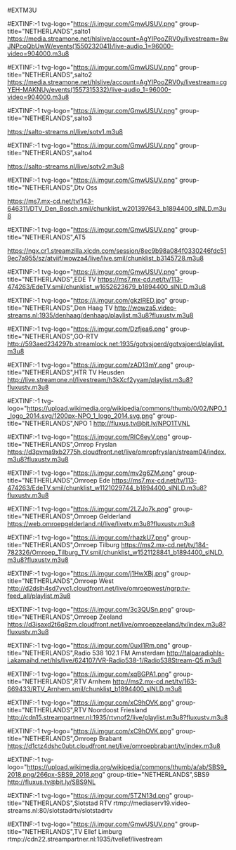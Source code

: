 
#EXTM3U
 
  #EXTINF:-1 tvg-logo="https://i.imgur.com/GmwUSUV.png" group-title="NETHERLANDS",salto1
 https://media.streamone.net/hlslive/account=AgYIPooZRV0y/livestream=8wJNPcoQbUwW/events(1550232041)/live-audio_1=96000-video=904000.m3u8
 
 
  #EXTINF:-1 tvg-logo="https://i.imgur.com/GmwUSUV.png" group-title="NETHERLANDS",salto2
 https://media.streamone.net/hlslive/account=AgYIPooZRV0y/livestream=cgYEH-MAKNUy/events(1557315332)/live-audio_1=96000-video=904000.m3u8
 

 
   #EXTINF:-1 tvg-logo="https://i.imgur.com/GmwUSUV.png" group-title="NETHERLANDS",salto3
 
 https://salto-streams.nl/live/sotv1.m3u8
 
 
  #EXTINF:-1 tvg-logo="https://i.imgur.com/GmwUSUV.png" group-title="NETHERLANDS",salto4
 
 https://salto-streams.nl/live/sotv2.m3u8
 
 #EXTINF:-1 tvg-logo="https://i.imgur.com/GmwUSUV.png" group-title="NETHERLANDS",Dtv Oss
 
 https://ms7.mx-cd.net/tv/143-646311/DTV_Den_Bosch.smil/chunklist_w201397643_b1894400_slNLD.m3u8
 
 #EXTINF:-1 tvg-logo="https://i.imgur.com/GmwUSUV.png" group-title="NETHERLANDS",AT5
 
 https://ngx.cr1.streamzilla.xlcdn.com/session/8ec9b98a084f0330246fdc519ec7a955/sz/atvijf/wowza4/live/live.smil/chunklist_b3145728.m3u8
 
#EXTINF:-1 tvg-logo="https://i.imgur.com/GmwUSUV.png" group-title="NETHERLANDS",EDE TV
https://ms7.mx-cd.net/tv/113-474263/EdeTV.smil/chunklist_w1652623679_b1894400_slNLD.m3u8

#EXTINF:-1 tvg-logo="https://i.imgur.com/gkzlRED.jpg" group-title="NETHERLANDS",Den Haag TV
http://wowza5.video-streams.nl:1935/denhaag/denhaag/playlist.m3u8?fluxustv.m3u8


#EXTINF:-1 tvg-logo="https://i.imgur.com/Dzfjea6.png" group-title="NETHERLANDS",GO-RTV
http://593aed234297b.streamlock.net:1935/gotvsjoerd/gotvsjoerd/playlist.m3u8

#EXTINF:-1 tvg-logo="https://i.imgur.com/zAD13mY.png" group-title="NETHERLANDS",HTR TV Heusden
http://live.streamone.nl/livestream/h3kXcf2yyam/playlist.m3u8?fluxustv.m3u8

#EXTINF:-1 tvg-logo="https://upload.wikimedia.org/wikipedia/commons/thumb/0/02/NPO_1_logo_2014.svg/1200px-NPO_1_logo_2014.svg.png" group-title="NETHERLANDS",NPO 1
http://fluxus.tv@bit.ly/NPO1TVNL

#EXTINF:-1 tvg-logo="https://i.imgur.com/RlC6eyV.png" group-title="NETHERLANDS",Omrop Fryslan
https://d3pvma9xb2775h.cloudfront.net/live/omropfryslan/stream04/index.m3u8?fluxustv.m3u8
 
#EXTINF:-1 tvg-logo="https://i.imgur.com/mv2g6ZM.png" group-title="NETHERLANDS",Omroep Ede
https://ms7.mx-cd.net/tv/113-474263/EdeTV.smil/chunklist_w1121029744_b1894400_slNLD.m3u8?fluxustv.m3u8
 
#EXTINF:-1 tvg-logo="https://i.imgur.com/2LZJo7k.png" group-title="NETHERLANDS",Omroep Gelderland
https://web.omroepgelderland.nl/live/livetv.m3u8?fluxustv.m3u8
 
#EXTINF:-1 tvg-logo="https://i.imgur.com/rhazkU7.png" group-title="NETHERLANDS",Omroep Tilburg
https://ms2.mx-cd.net/tv/184-782326/Omroep_Tilburg_TV.smil/chunklist_w1521128841_b1894400_slNLD.m3u8?fluxustv.m3u8

#EXTINF:-1 tvg-logo="https://i.imgur.com/j1HwXBj.png" group-title="NETHERLANDS",Omroep West
http://d2dslh4sd7yvc1.cloudfront.net/live/omroepwest/ngrp:tv-feed_all/playlist.m3u8

#EXTINF:-1 tvg-logo="https://i.imgur.com/3c3QUSn.png" group-title="NETHERLANDS",Omroep Zeeland
https://d3isaxd2t6q8zm.cloudfront.net/live/omroepzeeland/tv/index.m3u8?fluxustv.m3u8
 

#EXTINF:-1 tvg-logo="https://i.imgur.com/0uxI1Rm.png" group-title="NETHERLANDS",Radio 538 102.1 FM Amsterdam
http://talparadiohls-i.akamaihd.net/hls/live/624107/VR-Radio538-1/Radio538Stream-Q5.m3u8


#EXTINF:-1 tvg-logo="https://i.imgur.com/xqBGPA1.png" group-title="NETHERLANDS",RTV Arnhem
http://ms2.mx-cd.net/tv/163-669433/RTV_Arnhem.smil/chunklist_b1894400_slNLD.m3u8
 
#EXTINF:-1 tvg-logo="https://i.imgur.com/xC9hOVK.png" group-title="NETHERLANDS",RTV Noordoost Friesland
http://cdn15.streampartner.nl:1935/rtvnof2/live/playlist.m3u8?fluxustv.m3u8
 
 
 #EXTINF:-1 tvg-logo="https://i.imgur.com/xC9hOVK.png" group-title="NETHERLANDS",Omroep Brabant
 https://d1ctz4dshc0ubt.cloudfront.net/live/omroepbrabant/tv/index.m3u8
 
 
#EXTINF:-1 tvg-logo="https://upload.wikimedia.org/wikipedia/commons/thumb/a/ab/SBS9_2018.png/266px-SBS9_2018.png" group-title="NETHERLANDS",SBS9
http://fluxus.tv@bit.ly/SBS9NL
 
#EXTINF:-1 tvg-logo="https://i.imgur.com/5TZN13d.png" group-title="NETHERLANDS",Slotstad RTV
rtmp://mediaserv19.video-streams.nl:80/slotstadrtv/slotstadrtv
 
#EXTINF:-1 tvg-logo="https://i.imgur.com/GmwUSUV.png" group-title="NETHERLANDS",TV Ellef Limburg
rtmp://cdn22.streampartner.nl:1935/tvellef/livestream
